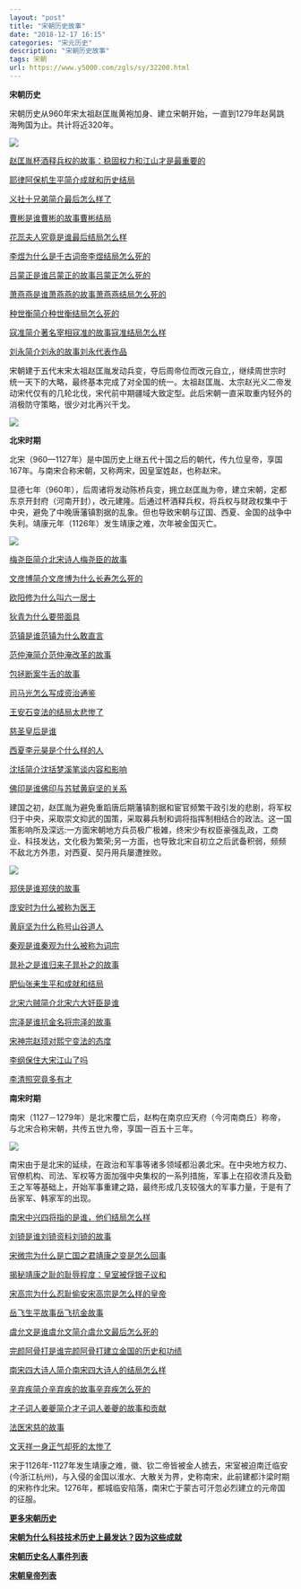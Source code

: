 ```yaml
---
layout: "post"
title: "宋朝历史故事"
date: "2018-12-17 16:15"
categories: "宋元历史"
description: "宋朝历史故事"
tags: 宋朝
url: https://www.y5000.com/zgls/sy/32200.html
---
```






**宋朝历史**

宋朝历史从960年宋太祖赵匡胤黄袍加身、建立宋朝开始，一直到1279年赵昺跳海殉国为止。共计将近320年。

![](https://img.y5000.com/uploads/allimg/180827/8-1PRG51JS01.jpg)

[赵匡胤杯酒释兵权的故事：稳固权力和江山才是最重要的](https://www.y5000.com/zgls/sy/32131.html)

[耶律阿保机生平简介成就和历史结局](https://www.y5000.com/zgls/liaojinlishi/2018/0823/32135.html)

[义社十兄弟简介最后怎么样了](https://www.y5000.com/zgls/sy/32136.html)

[曹彬是谁曹彬的故事曹彬结局](https://www.y5000.com/zgls/mrzj/32138.html)

[花蕊夫人究竟是谁最后结局怎么样](https://www.y5000.com/zgls/sy/32140.html)

[李煜为什么是千古词帝李煜结局怎么死的](https://www.y5000.com/zgls/mrzj/32142.html)

[吕蒙正是谁吕蒙正的故事吕蒙正怎么死的](https://www.y5000.com/zgls/mrzj/32143.html)

[萧燕燕是谁萧燕燕的故事萧燕燕结局怎么死的](https://www.y5000.com/zgls/mrzj/32144.html)

[种世衡简介种世衡结局怎么死的](https://www.y5000.com/zgls/mrzj/32145.html)

[寇准简介著名宰相寇准的故事寇准结局怎么样](https://www.y5000.com/zgls/mrzj/32146.html)

[刘永简介刘永的故事刘永代表作品](https://www.y5000.com/zgls/mrzj/32147.html)

宋朝建于五代末宋太祖赵匡胤发动兵变，夺后周帝位而改元自立,，继续周世宗时统一天下的大略，最终基本完成了对全国的统一。太祖赵匡胤、太宗赵光义二帝发动宋代仅有的几轮北伐，宋代前中期疆域大致定型。此后宋朝一直采取重内轻外的消极防守策略，很少对北再兴干戈。

![](https://img.y5000.com/uploads/allimg/180827/8-1PRG5245B16.jpg)

**北宋时期**

北宋（960—1127年）是中国历史上继五代十国之后的朝代，传九位皇帝，享国167年。与南宋合称宋朝，又称两宋，因皇室姓赵，也称赵宋。

显德七年（960年），后周诸将发动陈桥兵变，拥立赵匡胤为帝，建立宋朝，定都东京开封府（河南开封），改元建隆。后通过杯酒释兵权，将兵权与财政权集中于中央，避免了中晚唐藩镇割据的乱象。但也导致宋朝与辽国、西夏、金国的战争中失利。靖康元年（1126年）发生靖康之难，次年被金国灭亡。

![](https://img.y5000.com/uploads/allimg/180827/8-1PRG51Q2496.jpg)

[梅尧臣简介北宋诗人梅尧臣的故事](https://www.y5000.com/zgls/mrzj/32148.html)

[文彦博简介文彦博为什么长寿怎么死的](https://www.y5000.com/zgls/mrzj/32149.html)

[欧阳修为什么叫六一居士](https://www.y5000.com/zgls/mrzj/32150.html)

[狄青为什么要带面具](https://www.y5000.com/zgls/mrzj/32152.html)

[范镇是谁范镇为什么敢直言](https://www.y5000.com/zgls/sy/32155.html)

[范仲淹简介范仲淹改革的故事](https://www.y5000.com/zgls/sy/32156.html)

[包拯断案牛舌的故事](https://www.y5000.com/zgls/mrzj/32157.html)

[司马光怎么写成资治通鉴](https://www.y5000.com/zgls/sy/32158.html)

[王安石变法的结局太悲惨了](https://www.y5000.com/zgls/sy/32159.html)

[慈圣皇后是谁](https://www.y5000.com/zgls/mrzj/32160.html)

[西夏李元昊是个什么样的人](https://www.y5000.com/zgls/xixialishi/2018/0824/32161.html)

[沈括简介沈括梦溪笔谈内容和影响](https://www.y5000.com/zgls/sy/32162.html)

[佛印是谁佛印与苏轼黄庭坚的关系](https://www.y5000.com/zgls/mrzj/32163.html)

建国之初，赵匡胤为避免重蹈唐后期藩镇割据和宦官频繁干政引发的悲剧，将军权归于中央，采取崇文抑武的国策，采取募兵制和调将指挥制相结合的政法。这一国策影响所及深远:一方面宋朝地方兵员极广极雑，终宋少有权臣豪强乱政，工商业、科技发达，文化极为繁荣;另一方面，也导致北宋自初立之后武备积弱，频频不敌北方外患，对西夏、契丹用兵屡遭挫败。

![](https://img.y5000.com/uploads/allimg/180827/8-1PRG53106352.jpg)

[郑侠是谁郑侠的故事](https://www.y5000.com/zgls/sy/32164.html)

[庞安时为什么被称为医王](https://www.y5000.com/zgls/mrzj/32165.html)

[黄庭坚为什么称号山谷道人](https://www.y5000.com/zgls/mrzj/32166.html)

[秦观是谁秦观为什么被称为词宗](https://www.y5000.com/zgls/mrzj/32167.html)

[晁补之是谁归来子晁补之的故事](https://www.y5000.com/zgls/sy/32168.html)

[肥仙张耒生平和成就和结局](https://www.y5000.com/zgls/mrzj/32169.html)

[北宋六贼简介北宋六大奸臣是谁](https://www.y5000.com/zgls/sy/32170.html)

[宗泽是谁抗金名将宗泽的故事](https://www.y5000.com/zgls/mrzj/32173.html)

[宋神宗赵顼对熙宁变法的态度](https://www.y5000.com/zgls/sy/32174.html)

[李纲保住大宋江山了吗](https://www.y5000.com/zgls/sy/32175.html)

[李清照究竟多有才](https://www.y5000.com/zgls/mrzj/32176.html)

**南宋时期**

南宋（1127－1279年）是北宋覆亡后，赵构在南京应天府（今河南商丘）称帝，与北宋合称宋朝，共传五世九帝，享国一百五十三年。

![](https://img.y5000.com/uploads/allimg/180827/8-1PRG51R9216.jpg)

南宋由于是北宋的延续，在政治和军事等诸多领域都沿袭北宋。在中央地方权力、官僚机构、司法、军权等方面加强中央集权的一系列措施，军事上在招收溃兵及勤王之军等基础上，开始军事重建之路，最终形成几支较强大的军事力量，于是有了岳家军、韩家军的出现。

[南宋中兴四将指的是谁，他们结局怎么样](https://www.y5000.com/zgls/sy/32177.html)

[刘锜是谁刘锜资料刘锜的故事](https://www.y5000.com/zgls/sy/32178.html)

[宋微宗为什么是亡国之君靖康之变是怎么回事](https://www.y5000.com/zgls/sy/32180.html)

[揭秘靖康之耻的耻辱程度：皇室被俘银子议和](https://www.y5000.com/zgls/sy/32181.html)

[宋高宗为什么忍耻偷安宋高宗是怎么样的皇帝](https://www.y5000.com/zgls/sy/32186.html)

[岳飞生平故事岳飞抗金故事](https://www.y5000.com/zgls/mrzj/32187.html)

[虞允文是谁虞允文简介虞允文最后怎么死的](https://www.y5000.com/zgls/mrzj/32189.html)

[完颜阿骨打是谁完颜阿骨打建立金国的历史和功绩](https://www.y5000.com/zgls/liaojinlishi/2018/0827/32190.html)

[南宋四大诗人简介南宋四大诗人的结局怎么样](https://www.y5000.com/zgls/mrzj/32192.html)

[辛弃疾简介辛弃疾的故事辛弃疾怎么死的](https://www.y5000.com/zgls/mrzj/32193.html)

[才子词人姜夔简介才子词人姜夔的故事和贡献](https://www.y5000.com/zgls/mrzj/32194.html)

[法医宋慈的故事](https://www.y5000.com/zgls/mrzj/32195.html)

[文天祥一身正气却死的太惨了](https://www.y5000.com/zgls/mrzj/32196.html)

宋于1126年-1127年发生靖康之难，徽、钦二帝皆被金人掳去，宋室被迫南迁临安(今浙江杭州)，与入侵的金国以淮水、大散关为界，史称南宋，此前建都汴梁时期的宋称作北宋。1276年，都城临安陷落，南宋亡于蒙古可汗忽必烈建立的元帝国的征服。

**[更多宋朝历史](https://www.y5000.com/tags/songzhao/)**

**[宋朝为什么科技技术历史上最发达？因为这些成就](https://www.y5000.com/zgls/sy/28672.html)**

**[宋朝历史名人事件列表](https://www.y5000.com/zgls/sy/25612.html)**

**[宋朝皇帝列表](https://www.y5000.com/zgls/sy/19310.html)**
